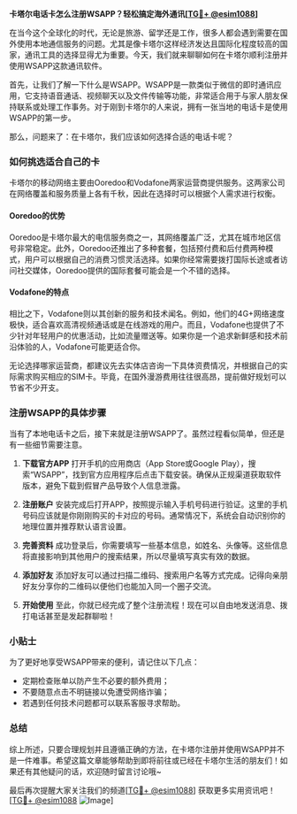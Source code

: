 **卡塔尔电话卡怎么注册WSAPP？轻松搞定海外通讯[[TG💪+ @esim1088](https://t.me/s/esim1088)]**

在当今这个全球化的时代，无论是旅游、留学还是工作，很多人都会遇到需要在国外使用本地通信服务的问题。尤其是像卡塔尔这样经济发达且国际化程度较高的国家，通讯工具的选择显得尤为重要。今天，我们就来聊聊如何在卡塔尔顺利注册并使用WSAPP这款通讯软件。

首先，让我们了解一下什么是WSAPP。WSAPP是一款类似于微信的即时通讯应用，它支持语音通话、视频聊天以及文件传输等功能，非常适合用于与家人朋友保持联系或处理工作事务。对于刚到卡塔尔的人来说，拥有一张当地的电话卡是使用WSAPP的第一步。

那么，问题来了：在卡塔尔，我们应该如何选择合适的电话卡呢？

### 如何挑选适合自己的卡

卡塔尔的移动网络主要由Ooredoo和Vodafone两家运营商提供服务。这两家公司在网络覆盖和服务质量上各有千秋，因此在选择时可以根据个人需求进行权衡。

#### Ooredoo的优势
Ooredoo是卡塔尔最大的电信服务商之一，其网络覆盖广泛，尤其在城市地区信号非常稳定。此外，Ooredoo还推出了多种套餐，包括预付费和后付费两种模式，用户可以根据自己的消费习惯灵活选择。如果你经常需要拨打国际长途或者访问社交媒体，Ooredoo提供的国际套餐可能会是一个不错的选择。

#### Vodafone的特点
相比之下，Vodafone则以其创新的服务和技术闻名。例如，他们的4G+网络速度极快，适合喜欢高清视频通话或是在线游戏的用户。而且，Vodafone也提供了不少针对年轻用户的优惠活动，比如流量赠送等。如果你是一个追求新鲜感和技术前沿体验的人，Vodafone可能更适合你。

无论选择哪家运营商，都建议先去实体店咨询一下具体资费情况，并根据自己的实际需求购买相应的SIM卡。毕竟，在国外漫游费用往往很高昂，提前做好规划可以节省不少开支。

### 注册WSAPP的具体步骤

当有了本地电话卡之后，接下来就是注册WSAPP了。虽然过程看似简单，但还是有一些细节需要注意。

1. **下载官方APP**
   打开手机的应用商店（App Store或Google Play），搜索“WSAPP”，找到官方应用程序后点击下载安装。确保从正规渠道获取软件版本，避免下载到假冒产品导致个人信息泄露。

2. **注册账户**
   安装完成后打开APP，按照提示输入手机号码进行验证。这里的手机号码应该就是你刚刚购买的卡对应的号码。通常情况下，系统会自动识别你的地理位置并推荐默认语言设置。

3. **完善资料**
   成功登录后，你需要填写一些基本信息，如姓名、头像等。这些信息将直接影响到其他用户的搜索结果，所以尽量填写真实有效的数据。

4. **添加好友**
   添加好友可以通过扫描二维码、搜索用户名等方式完成。记得向亲朋好友分享你的二维码以便他们也能加入同一个圈子交流。

5. **开始使用**
   至此，你就已经完成了整个注册流程！现在可以自由地发送消息、拨打电话甚至是发起群聊啦！

### 小贴士

为了更好地享受WSAPP带来的便利，请记住以下几点：
- 定期检查账单以防产生不必要的额外费用；
- 不要随意点击不明链接以免遭受网络诈骗；
- 若遇到任何技术问题都可以联系客服寻求帮助。

### 总结

综上所述，只要合理规划并且遵循正确的方法，在卡塔尔注册并使用WSAPP并不是一件难事。希望这篇文章能够帮助到即将前往或已经在卡塔尔生活的朋友们！如果还有其他疑问的话，欢迎随时留言讨论哦~

最后再次提醒大家关注我们的频道[[TG💪+ @esim1088](https://t.me/s/esim1088)] 获取更多实用资讯吧！[[TG💪+ @esim1088](https://t.me/s/esim1088) ![Image](https://i.postimg.cc/4NQfJmqS/Snipaste-2025-05-13-00-14-12.png)]